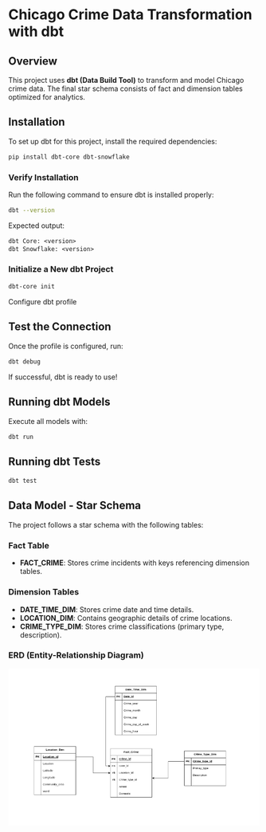 # Chicago Crime Data Transformation with dbt

## Overview
This project uses **dbt (Data Build Tool)** to transform and model Chicago crime data. The final star schema consists of fact and dimension tables optimized for analytics.


## Installation
To set up dbt for this project, install the required dependencies:
```sh
pip install dbt-core dbt-snowflake
```

### Verify Installation
Run the following command to ensure dbt is installed properly:
```sh
dbt --version
```
Expected output:
```
dbt Core: <version>
dbt Snowflake: <version>
```
### Initialize a New dbt Project
```sh
dbt-core init
```
Configure dbt profile


## Test the Connection
Once the profile is configured, run:
```sh
dbt debug
```
If successful, dbt is ready to use!

## Running dbt Models
Execute all models with:
```sh
dbt run
```
## Running dbt Tests
```sh
dbt test
```

## Data Model - Star Schema
The project follows a star schema with the following tables:

### **Fact Table**
- **FACT_CRIME**: Stores crime incidents with keys referencing dimension tables.

### **Dimension Tables**
- **DATE_TIME_DIM**: Stores crime date and time details.
- **LOCATION_DIM**: Contains geographic details of crime locations.
- **CRIME_TYPE_DIM**: Stores crime classifications (primary type, description).

### ERD (Entity-Relationship Diagram)
![Schema](./images/star.png)

